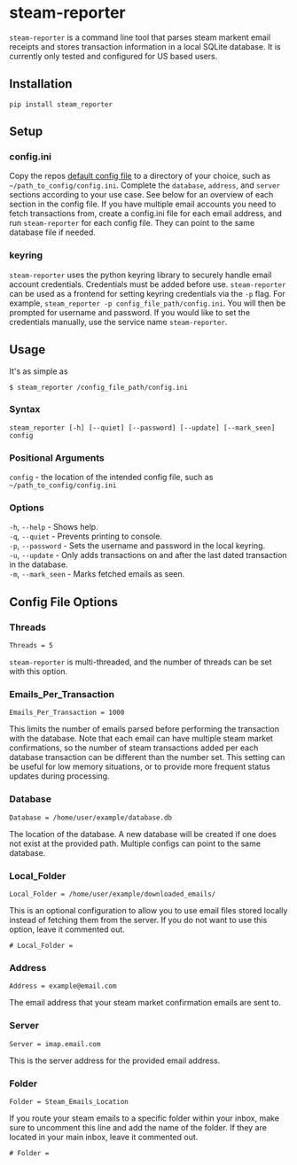 # steam-reporter
`steam-reporter` is a command line tool that parses steam markent email receipts and stores transaction information in a local SQLite database. It is currently only tested and configured for US based users.

## Installation
`pip install steam_reporter`

## Setup
### config.ini
Copy the repos [default config file](https://github.com/bweissinger/steam-reporter/blob/master/steam_reporter/config/config.ini) to a directory of your choice, such as `~/path_to_config/config.ini`. Complete the `database`, `address`, and `server` sections according to your use case. See below for an overview of each section in the config file. If you have multiple email accounts you need to fetch transactions from, create a config.ini file for each email address, and run `steam-reporter` for each config file. They can point to the same database file if needed.

### keyring
`steam-reporter` uses the python keyring library to securely handle email account credentials. Credentials must be added before use. `steam-reporter` can be used as a frontend for setting keyring credentials via the `-p` flag. For example, `steam_reporter -p config_file_path/config.ini`. You will then be prompted for username and password. If you would like to set the credentials manually, use the service name `steam-reporter`.

## Usage

It's as simple as 
```
$ steam_reporter /config_file_path/config.ini
```

### Syntax
`steam_reporter [-h] [--quiet] [--password] [--update] [--mark_seen] config`

### Positional Arguments
`config` - the location of the intended config file, such as `~/path_to_config/config.ini`

### Options
`-h`, `--help` - Shows help.
\
`-q`, `--quiet` - Prevents printing to console.
\
`-p`, `--password` - Sets the username and password in the local keyring.
\
`-u`, `--update` - Only adds transactions on and after the last dated transaction in the database.
\
`-m`, `--mark_seen` - Marks fetched emails as seen.


## Config File Options

### Threads

`Threads = 5`

`steam-reporter` is multi-threaded, and the number of threads can be set with this option.

### Emails_Per_Transaction

`Emails_Per_Transaction = 1000`

This limits the number of emails parsed before performing the transaction with the database. Note that each email can have multiple steam market confirmations, so the number of steam transactions added per each database transaction can be different than the number set.
This setting can be useful for low memory situations, or to provide more frequent status updates during processing.

### Database

`Database = /home/user/example/database.db`

The location of the database. A new database will be created if one does not exist at the provided path. Multiple configs can point to the same database.

### Local_Folder

`Local_Folder = /home/user/example/downloaded_emails/`

This is an optional configuration to allow you to use email files stored locally instead of fetching them from the server. If you do not want to use this option, leave it commented out.

`# Local_Folder = `

### Address

`Address = example@email.com`

The email address that your steam market confirmation emails are sent to.

### Server

`Server = imap.email.com`

This is the server address for the provided email address.

### Folder

`Folder = Steam_Emails_Location`

If you route your steam emails to a specific folder within your inbox, make sure to uncomment this line and add the name of the folder. If they are located in your main inbox, leave it commented out.

`# Folder = `
